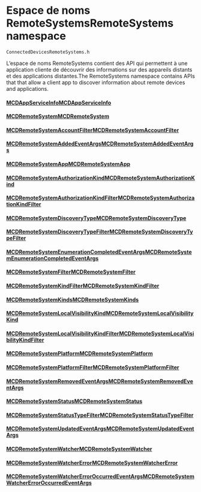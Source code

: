 # <a name="remotesystems-namespace"></a><span data-ttu-id="c5ffe-101">Espace de noms RemoteSystems</span><span class="sxs-lookup"><span data-stu-id="c5ffe-101">RemoteSystems namespace</span></span>
```
ConnectedDevicesRemoteSystems.h
```

<span data-ttu-id="c5ffe-102">L’espace de noms RemoteSystems contient des API qui permettent à une application cliente de découvrir des informations sur des appareils distants et des applications distantes.</span><span class="sxs-lookup"><span data-stu-id="c5ffe-102">The RemoteSystems namespace contains APIs that that allow a client app to discover information about remote devices and applications.</span></span>

#### <a name="mcdappserviceinfomcdappserviceinfomd"></a>[<span data-ttu-id="c5ffe-103">MCDAppServiceInfo</span><span class="sxs-lookup"><span data-stu-id="c5ffe-103">MCDAppServiceInfo</span></span>](MCDAppServiceInfo.md)
#### <a name="mcdremotesystemmcdremotesystemmd"></a>[<span data-ttu-id="c5ffe-104">MCDRemoteSystem</span><span class="sxs-lookup"><span data-stu-id="c5ffe-104">MCDRemoteSystem</span></span>](MCDRemoteSystem.md)
#### <a name="mcdremotesystemaccountfiltermcdremotesystemaccountfiltermd"></a>[<span data-ttu-id="c5ffe-105">MCDRemoteSystemAccountFilter</span><span class="sxs-lookup"><span data-stu-id="c5ffe-105">MCDRemoteSystemAccountFilter</span></span>](MCDRemoteSystemAccountFilter.md)
#### <a name="mcdremotesystemaddedeventargsmcdremotesystemaddedeventargsmd"></a>[<span data-ttu-id="c5ffe-106">MCDRemoteSystemAddedEventArgs</span><span class="sxs-lookup"><span data-stu-id="c5ffe-106">MCDRemoteSystemAddedEventArgs</span></span>](MCDRemoteSystemAddedEventArgs.md)
#### <a name="mcdremotesystemappmcdremotesystemappmd"></a>[<span data-ttu-id="c5ffe-107">MCDRemoteSystemApp</span><span class="sxs-lookup"><span data-stu-id="c5ffe-107">MCDRemoteSystemApp</span></span>](MCDRemoteSystemApp.md)
#### <a name="mcdremotesystemauthorizationkindmcdremotesystemauthorizationkindmd"></a>[<span data-ttu-id="c5ffe-108">MCDRemoteSystemAuthorizationKind</span><span class="sxs-lookup"><span data-stu-id="c5ffe-108">MCDRemoteSystemAuthorizationKind</span></span>](MCDRemoteSystemAuthorizationKind.md)
#### <a name="mcdremotesystemauthorizationkindfiltermcdremotesystemauthorizationkindfiltermd"></a>[<span data-ttu-id="c5ffe-109">MCDRemoteSystemAuthorizationKindFilter</span><span class="sxs-lookup"><span data-stu-id="c5ffe-109">MCDRemoteSystemAuthorizationKindFilter</span></span>](MCDRemoteSystemAuthorizationKindFilter.md)
#### <a name="mcdremotesystemdiscoverytypemcdremotesystemdiscoverytypemd"></a>[<span data-ttu-id="c5ffe-110">MCDRemoteSystemDiscoveryType</span><span class="sxs-lookup"><span data-stu-id="c5ffe-110">MCDRemoteSystemDiscoveryType</span></span>](MCDRemoteSystemDiscoveryType.md)
#### <a name="mcdremotesystemdiscoverytypefiltermcdremotesystemdiscoverytypefiltermd"></a>[<span data-ttu-id="c5ffe-111">MCDRemoteSystemDiscoveryTypeFilter</span><span class="sxs-lookup"><span data-stu-id="c5ffe-111">MCDRemoteSystemDiscoveryTypeFilter</span></span>](MCDRemoteSystemDiscoveryTypeFilter.md)
#### <a name="mcdremotesystemenumerationcompletedeventargsmcdremotesystemenumerationcompletedeventargsmd"></a>[<span data-ttu-id="c5ffe-112">MCDRemoteSystemEnumerationCompletedEventArgs</span><span class="sxs-lookup"><span data-stu-id="c5ffe-112">MCDRemoteSystemEnumerationCompletedEventArgs</span></span>](MCDRemoteSystemEnumerationCompletedEventArgs.md)
#### <a name="mcdremotesystemfiltermcdremotesystemfiltermd"></a>[<span data-ttu-id="c5ffe-113">MCDRemoteSystemFilter</span><span class="sxs-lookup"><span data-stu-id="c5ffe-113">MCDRemoteSystemFilter</span></span>](MCDRemoteSystemFilter.md)
#### <a name="mcdremotesystemkindfiltermcdremotesystemkindfiltermd"></a>[<span data-ttu-id="c5ffe-114">MCDRemoteSystemKindFilter</span><span class="sxs-lookup"><span data-stu-id="c5ffe-114">MCDRemoteSystemKindFilter</span></span>](MCDRemoteSystemKindFilter.md)
#### <a name="mcdremotesystemkindsmcdremotesystemkindsmd"></a>[<span data-ttu-id="c5ffe-115">MCDRemoteSystemKinds</span><span class="sxs-lookup"><span data-stu-id="c5ffe-115">MCDRemoteSystemKinds</span></span>](MCDRemoteSystemKinds.md)
#### <a name="mcdremotesystemlocalvisibilitykindmcdremotesystemlocalvisibilitykindmd"></a>[<span data-ttu-id="c5ffe-116">MCDRemoteSystemLocalVisibilityKind</span><span class="sxs-lookup"><span data-stu-id="c5ffe-116">MCDRemoteSystemLocalVisibilityKind</span></span>](MCDRemoteSystemLocalVisibilityKind.md)
#### <a name="mcdremotesystemlocalvisibilitykindfiltermcdremotesystemlocalvisibilitykindfiltermd"></a>[<span data-ttu-id="c5ffe-117">MCDRemoteSystemLocalVisibilityKindFilter</span><span class="sxs-lookup"><span data-stu-id="c5ffe-117">MCDRemoteSystemLocalVisibilityKindFilter</span></span>](MCDRemoteSystemLocalVisibilityKindFilter.md)
#### <a name="mcdremotesystemplatformmcdremotesystemplatformmd"></a>[<span data-ttu-id="c5ffe-118">MCDRemoteSystemPlatform</span><span class="sxs-lookup"><span data-stu-id="c5ffe-118">MCDRemoteSystemPlatform</span></span>](MCDRemoteSystemPlatform.md)
#### <a name="mcdremotesystemplatformfiltermcdremotesystemplatformfiltermd"></a>[<span data-ttu-id="c5ffe-119">MCDRemoteSystemPlatformFilter</span><span class="sxs-lookup"><span data-stu-id="c5ffe-119">MCDRemoteSystemPlatformFilter</span></span>](MCDRemoteSystemPlatformFilter.md)
#### <a name="mcdremotesystemremovedeventargsmcdremotesystemremovedeventargsmd"></a>[<span data-ttu-id="c5ffe-120">MCDRemoteSystemRemovedEventArgs</span><span class="sxs-lookup"><span data-stu-id="c5ffe-120">MCDRemoteSystemRemovedEventArgs</span></span>](MCDRemoteSystemRemovedEventArgs.md)
#### <a name="mcdremotesystemstatusmcdremotesystemstatusmd"></a>[<span data-ttu-id="c5ffe-121">MCDRemoteSystemStatus</span><span class="sxs-lookup"><span data-stu-id="c5ffe-121">MCDRemoteSystemStatus</span></span>](MCDRemoteSystemStatus.md)
#### <a name="mcdremotesystemstatustypefiltermcdremotesystemstatustypefiltermd"></a>[<span data-ttu-id="c5ffe-122">MCDRemoteSystemStatusTypeFilter</span><span class="sxs-lookup"><span data-stu-id="c5ffe-122">MCDRemoteSystemStatusTypeFilter</span></span>](MCDRemoteSystemStatusTypeFilter.md)
#### <a name="mcdremotesystemupdatedeventargsmcdremotesystemupdatedeventargsmd"></a>[<span data-ttu-id="c5ffe-123">MCDRemoteSystemUpdatedEventArgs</span><span class="sxs-lookup"><span data-stu-id="c5ffe-123">MCDRemoteSystemUpdatedEventArgs</span></span>](MCDRemoteSystemUpdatedEventArgs.md)
#### <a name="mcdremotesystemwatchermcdremotesystemwatchermd"></a>[<span data-ttu-id="c5ffe-124">MCDRemoteSystemWatcher</span><span class="sxs-lookup"><span data-stu-id="c5ffe-124">MCDRemoteSystemWatcher</span></span>](MCDRemoteSystemWatcher.md)
#### <a name="mcdremotesystemwatchererrormcdremotesystemwatchererrormd"></a>[<span data-ttu-id="c5ffe-125">MCDRemoteSystemWatcherError</span><span class="sxs-lookup"><span data-stu-id="c5ffe-125">MCDRemoteSystemWatcherError</span></span>](MCDRemoteSystemWatcherError.md)
#### <a name="mcdremotesystemwatchererroroccurredeventargsmcdremotesystemwatchererroroccurredeventargsmd"></a>[<span data-ttu-id="c5ffe-126">MCDRemoteSystemWatcherErrorOccurredEventArgs</span><span class="sxs-lookup"><span data-stu-id="c5ffe-126">MCDRemoteSystemWatcherErrorOccurredEventArgs</span></span>](MCDRemoteSystemWatcherErrorOccurredEventArgs.md)